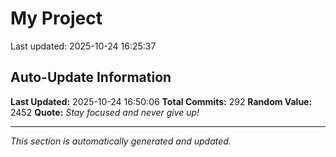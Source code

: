 # My Project


Last updated: 2025-10-24 16:25:37




































































































































































































































































































## Auto-Update Information

**Last Updated:** 2025-10-24 16:50:06
**Total Commits:** 292
**Random Value:** 2452
**Quote:** _Stay focused and never give up!_

---
_This section is automatically generated and updated._